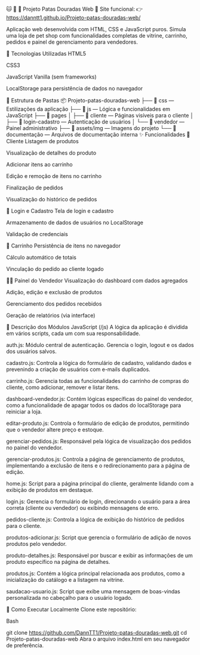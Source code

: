 🐱 💛 🐶 Projeto Patas Douradas Web
🎯        Site funcional:
👉 https://danntt1.github.io/Projeto-patas-douradas-web/

Aplicação web desenvolvida com HTML, CSS e JavaScript puros.
Simula uma loja de pet shop com funcionalidades completas de vitrine, carrinho, pedidos e painel de gerenciamento para vendedores.

🚀 Tecnologias Utilizadas
HTML5

CSS3

JavaScript Vanilla (sem frameworks)

LocalStorage para persistência de dados no navegador

📁 Estrutura de Pastas
📦 Projeto-patas-douradas-web
├── 📁 css — Estilizações da aplicação
├── 📁 js — Lógica e funcionalidades em JavaScript
├── 📁 pages
│   ├── 📁 cliente — Páginas visíveis para o cliente
│   ├── 📁 login-cadastro — Autenticação de usuários
│   └── 📁 vendedor — Painel administrativo
├── 📁 assets/img — Imagens do projeto
└── 📁 documentação — Arquivos de documentação interna
✨ Funcionalidades
👤 Cliente
Listagem de produtos

Visualização de detalhes do produto

Adicionar itens ao carrinho

Edição e remoção de itens no carrinho

Finalização de pedidos

Visualização do histórico de pedidos

🔐 Login e Cadastro
Tela de login e cadastro

Armazenamento de dados de usuários no LocalStorage

Validação de credenciais

🛒 Carrinho
Persistência de itens no navegador

Cálculo automático de totais

Vinculação do pedido ao cliente logado

🧑‍💼 Painel do Vendedor
Visualização do dashboard com dados agregados

Adição, edição e exclusão de produtos

Gerenciamento dos pedidos recebidos

Geração de relatórios (via interface)

📜 Descrição dos Módulos JavaScript (/js)
A lógica da aplicação é dividida em vários scripts, cada um com sua responsabilidade.

auth.js: Módulo central de autenticação. Gerencia o login, logout e os dados dos usuários salvos.

cadastro.js: Controla a lógica do formulário de cadastro, validando dados e prevenindo a criação de usuários com e-mails duplicados.

carrinho.js: Gerencia todas as funcionalidades do carrinho de compras do cliente, como adicionar, remover e listar itens.

dashboard-vendedor.js: Contém lógicas específicas do painel do vendedor, como a funcionalidade de apagar todos os dados do localStorage para reiniciar a loja.

editar-produto.js: Controla o formulário de edição de produtos, permitindo que o vendedor altere preço e estoque.

gerenciar-pedidos.js: Responsável pela lógica de visualização dos pedidos no painel do vendedor.

gerenciar-produtos.js: Controla a página de gerenciamento de produtos, implementando a exclusão de itens e o redirecionamento para a página de edição.

home.js: Script para a página principal do cliente, geralmente lidando com a exibição de produtos em destaque.

login.js: Gerencia o formulário de login, direcionando o usuário para a área correta (cliente ou vendedor) ou exibindo mensagens de erro.

pedidos-cliente.js: Controla a lógica de exibição do histórico de pedidos para o cliente.

produtos-adicionar.js: Script que gerencia o formulário de adição de novos produtos pelo vendedor.

produto-detalhes.js: Responsável por buscar e exibir as informações de um produto específico na página de detalhes.

produtos.js: Contém a lógica principal relacionada aos produtos, como a inicialização do catálogo e a listagem na vitrine.

saudacao-usuario.js: Script que exibe uma mensagem de boas-vindas personalizada no cabeçalho para o usuário logado.

🧪 Como Executar Localmente
Clone este repositório:

Bash

git clone https://github.com/DannTT1/Projeto-patas-douradas-web.git
cd Projeto-patas-douradas-web
Abra o arquivo index.html em seu navegador de preferência.